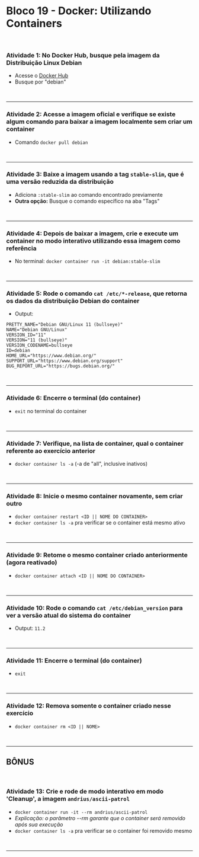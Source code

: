 # **Bloco 19 -** Docker: Utilizando Containers

&nbsp;
### **Atividade 1:** No Docker Hub, busque pela imagem da Distribuição Linux Debian
* Acesse o [Docker Hub](https://hub.docker.com/search?q=&type=image)
* Busque por "debian"

&nbsp;

---
### **Atividade 2:** Acesse a imagem oficial e verifique se existe algum comando para baixar a imagem localmente sem criar um container
* Comando `docker pull debian`

&nbsp;

---
### **Atividade 3:** Baixe a imagem usando a tag `stable-slim`, que é uma versão reduzida da distribuição
* Adiciona `:stable-slim` ao comando encontrado previamente
* **Outra opção:**  Busque o comando específico na aba "Tags"

&nbsp;

---
### **Atividade 4:** Depois de baixar a imagem, crie e execute um container no modo interativo utilizando essa imagem como referência
* No terminal: `docker container run -it debian:stable-slim`

&nbsp;

---
### **Atividade 5:** Rode o comando `cat /etc/*-release`, que retorna os dados da distribuição Debian do container
* Output:
```
PRETTY_NAME="Debian GNU/Linux 11 (bullseye)"
NAME="Debian GNU/Linux"
VERSION_ID="11"
VERSION="11 (bullseye)"
VERSION_CODENAME=bullseye
ID=debian
HOME_URL="https://www.debian.org/"
SUPPORT_URL="https://www.debian.org/support"
BUG_REPORT_URL="https://bugs.debian.org/"
```

&nbsp;

---
### **Atividade 6:** Encerre o terminal (do container)
* `exit` no terminal do container

&nbsp;

---
### **Atividade 7:** Verifique, na lista de container, qual o container referente ao exercício anterior
* `docker container ls -a` (-a de "all", inclusive inativos)

&nbsp;

---
### **Atividade 8:** Inicie o mesmo container novamente, sem criar outro
* `docker container restart <ID || NOME DO CONTAINER>`
* `docker container ls -a` pra verificar se o container está mesmo ativo

&nbsp;

---
### **Atividade 9:** Retome o mesmo container criado anteriormente (agora reativado)
* `docker container attach <ID || NOME DO CONTAINER>`

&nbsp;

---

### **Atividade 10:** Rode o comando `cat /etc/debian_version` para ver a versão atual do sistema do container
* Output: `11.2`

&nbsp;

---
### **Atividade 11:** Encerre o terminal (do container)
* `exit`

&nbsp;

---
### **Atividade 12:** Remova somente o container criado nesse exercício
* `docker container rm <ID || NOME>`

&nbsp;

---

## **BÔNUS**

&nbsp;

### **Atividade 13:** Crie e rode de modo interativo em modo 'Cleanup', a imagem `andrius/ascii-patrol`
* `docker container run -it --rm andrius/ascii-patrol`
* *Explicação: o parâmetro --rm garante que o container será removido após sua execução*
* `docker container ls -a` pra verificar se o container foi removido mesmo

&nbsp;

---
